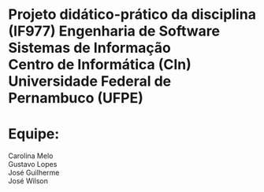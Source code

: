 # Projeto didático-prático da disciplina (IF977) Engenharia de Software <!--, do curso de graduação em --><br>Sistemas de Informação <br> Centro de Informática (CIn) <br> Universidade Federal de Pernambuco (UFPE)

# Equipe:
Carolina Melo<br>
Gustavo Lopes<br>
José Guilherme<br>
José Wilson
